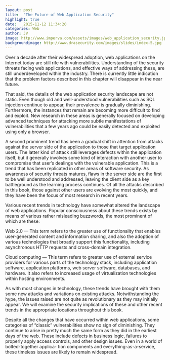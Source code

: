 ```yaml
---
layout: post
title:  "The Future of Web Application Security"
highlight: true
date:   2015-11-12 11:34:20
categories: Web
author: JV
image: http://www.imperva.com/assets/images/web_application_security.jpg
backgroundimage: http://www.drasecurity.com/images/slides/index-5.jpg
---
```

Over a decade after their widespread adoption, web applications on the Internet today are still rife with vulnerabilities. Understanding of the security threats facing web applications, and effective ways of addressing these, are still underdeveloped within the industry. There is currently little indication that the problem factors described in this chapter will disappear in the near future.

That said, the details of the web application security landscape are not static. Even though old and well-understood vulnerabilities such as SQL injection continue to appear, their prevalence is gradually diminishing. Furthermore, the instances that remain are becoming more difficult to find and exploit. New research in these areas is generally focused on developing advanced techniques for attacking more subtle manifestations of vulnerabilities that a few years ago could be easily detected and exploited using only a browser.

A second prominent trend has been a gradual shift in attention from attacks against the server side of the application to those that target application users. The latter kind of attack still leverages defects within the application itself, but it generally involves some kind of interaction with another user to compromise that user’s dealings with the vulnerable application. This is a trend that has been replicated in other areas of software security. As awareness of security threats matures, flaws in the server side are the first to be well understood and addressed, leaving the client side as a key battleground as the learning process continues. Of all the attacks described in this book, those against other users are evolving the most quickly, and they have been the focus of most research in recent years.

Various recent trends in technology have somewhat altered the landscape of web applications. Popular consciousness about these trends exists by means of various rather misleading buzzwords, the most prominent of which are these:

Web 2.0 — This term refers to the greater use of functionality that enables user-generated content and information sharing, and also the adoption of various technologies that broadly support this functionality, including asynchronous HTTP requests and cross-domain integration.

Cloud computing — This term refers to greater use of external service providers for various parts of the technology stack, including application software, application platforms, web server software, databases, and hardware. It also refers to increased usage of virtualization technologies within hosting environments.

As with most changes in technology, these trends have brought with them some new attacks and variations on existing attacks. Notwithstanding the hype, the issues raised are not quite as revolutionary as they may initially appear. We will examine the security implications of these and other recent trends in the appropriate locations throughout this book.

Despite all the changes that have occurred within web applications, some categories of “classic” vulnerabilities show no sign of diminishing. They continue to arise in pretty much the same form as they did in the earliest days of the web. These include defects in business logic, failures to properly apply access controls, and other design issues. Even in a world of bolted-together applica- tion components and everything-as-a-service, these timeless issues are likely to remain widespread.

